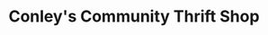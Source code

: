 ---
title: "Conley's Community Thrift Shop"
url: /lewes/conleys-community-thrift-shop/
shop: charity
---